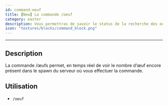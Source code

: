 ```yaml
---
id: command-oeuf
title: [New] La commande /oeuf
category: easter
description: Vous permettras de savoir le status de la recherche des oeufs!
icon: "textures/blocks/command_block.png"
---
```

___
## Description

La commande /œufs permet, en temps réel de voir le nombre d’œuf encore présent dans le spawn du serveur où vous effectuer la commande.

## Utilisation

* ``/oeuf``